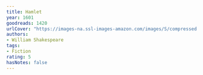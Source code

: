 ```yaml
---
title: Hamlet
year: 1601
goodreads: 1420
urlCover: "https://images-na.ssl-images-amazon.com/images/S/compressed.photo.goodreads.com/books/1351051208i/1420.jpg"
authors:
- William Shakespeare
tags:
- Fiction
rating: 5
hasNotes: false
---
```


